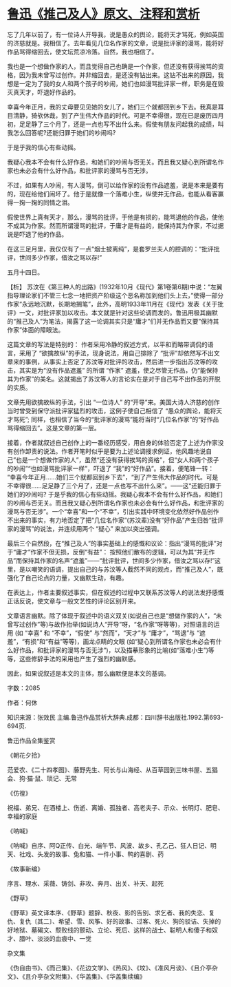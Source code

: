 # [鲁迅《推己及人》原文、注释和赏析](https://www.vrrw.net/wx/9723.html)

忘了几年以前了，有一位诗人开导我，说是愚众的舆论，能将天才骂死，例如英国的济慈就是。我相信了。去年看见几位名作家的文章，说是批评家的漫骂，能将好作品骂得缩回去，使文坛荒凉冷落。自然，我也相信了。

我也是一个想做作家的人，而且觉得自己也确是一个作家，但还没有获得挨骂的资格，因为我未曾写过创作。并非缩回去，是还没有钻出来。这钻不出来的原因，我想是一定为了我的女人和两个孩子的吵闹，她们也如漫骂批评家一样，职务是在毁灭真天才，吓退好作品的。

幸喜今年正月，我的丈母要见见她的女儿了，她们三个就都回到乡下去。我真是耳目清静，猗欤休哉，到了产生伟大作品的时代。可是不幸得很，现在已是废历四月初，足足静了三个月了，还是一点也写不出什么来。假使有朋友问起我的成绩，叫我怎么回答呢?还能归罪于她们的吵闹吗?

于是乎我的信心有些动摇。

我疑心我本不会有什么好作品，和她们的吵闹与否无关。而且我又疑心到所谓名作家也未必会有什么好作品，和批评家的漫骂与否无涉。

不过，如果有人吵闹，有人漫骂，倒可以给作家的没有作品遮羞，说是本来是要有的，现在给他们闹坏了。他于是就像一个落难小生，纵使并无作品，也能从看客赢得一掬一掬的同情之泪。

假使世界上真有天才，那么，漫骂的批评，于他是有损的，能骂退他的作品，使他不成其为作家。然而所谓漫骂的批评，于庸才是有益的，能保持其为作家，不过据说是吓退了他的作品。

在这三足月里，我仅仅有了一点“烟士披离纯”，是套罗兰夫人的腔调的：“批评批评，世间多少作家，借汝之骂以存!”

五月十四日。



【析】 苏汶在《第三种人的出路》(1932年10月《现代》第1卷第6期)中说：“左翼指导理论家们不管三七念一地把资产阶级这个恶名称加到他们头上去，”使得一部分作家“永远地沉默，长期地搁笔”，此外，高明1933年11月在《现代》发表《关于批评》一文，对批评家加以攻击。本文就是针对这些论调而发的。鲁迅用极其幽默的“推己及人”为笔法，揭露了这一论调其实只是“庸才”们并无作品而又要”保持其作家”体面的障眼法。

这篇文章的写法是特别的： 作者采用冷静的叙述方式，以平和而略带调侃的语言，采用了 “欲擒故纵”的手法，现身说法，用自己排除了 “批评”却依然写不出文章来的事例，从事实上否定了苏汶等对批评的攻击，然后进一步指出苏汶等的攻击，其实是为“没有作品遮羞” 的所谓 “作家” 遮羞，使之尽管无作品，仍“能保持其为作家”的美名。这就揭出了苏汶等人的言论实在是对于自己写不出作品的开脱的实质。

文章先用欲擒故纵的手法，引出 “一位诗人” 的“开导”来。美国大诗人济慈的创作当时曾受到保守派批评家猛烈的攻击，这例子使自己相信了 “愚众的舆论，能将天才骂死”; 同样，也相信了当今的“批评家的漫骂”能将当时“几位名作家”的“好作品骂得缩回去”。这是文章的第一层。

接着，作者就叙述自己创作上的一番经历感受，用自身的体验否定了上述为作家没有创作卸责的说法。作者开笔时似乎是要为上述论调搜求例证，他风趣地说自己”也是一个想做作家的人”，虽然“还没有获得挨骂的资格”，但“女人和两个孩子的吵闹”“也如漫骂批评家一样”，吓退了 “我”的“好作品”。接着，便笔锋一转： “幸喜今年正月……她们三个就都回到乡下去”，“到了产生伟大作品的时代。可是不幸得很……足足静了三个月了，还是一点也写不出什么来”。——这“还能归罪于她们的吵闹吗? 于是乎我的信心有些动摇。我疑心我本不会有什么好作品，和她们的吵闹与否无关。而且我又疑心到所谓名作家也未必会有什么好作品，和批评家的漫骂与否无涉”。一个“幸喜”和一个“不幸”，引出实践中环境变化依然好作品创作不出来的事实，有力地否定了把“几位名作家”(苏汶辈)没有“好作品”产生归咎“批评家的漫骂”的说法，并连续用两个 “疑心” 来加以突出强调。

最后三个自然段，在“推己及人”的事实基础上的感慨和议论：指出“漫骂的批评”对于“庸才”作家不但无损，反倒“有益”： 按照他们散布的逻辑，可以为其“并无作品”而保持其作家的名声“遮羞”——“批评批评，世间多少作家，借汝之骂以存!”这里，是以嘲笑的语调，提出自己的与苏汶等人截然不同的观点，而“推己及人”，既强化了自己论点的力量，又幽默生动，有趣。

在表达上，作者主要叙述事实，但在叙述的过程中又联系苏汶等人的说法发抒感慨正话反说，使文章与一般文艺性的评论区别开来。

文章语言幽默。除了体现于叙述中的语义双关(如说自己也是“想做作家的人”，“未曾写过创作”等)与故作抬举(如说诗人“开导”呀，“名作家”呀等等)，对照语言的运用 (如 “幸喜” 和 “不幸”，“假使” 与“然而”，“天才”与 “庸才”，“骂退”与 “遮羞”，“有损”和“有益”等等)，画龙点睛的文眼 (如“疑心到所谓名作家也未必会有什么好作品，和批评家的漫骂与否无涉”)，以及描摹形象的比喻(如“落难小生”)等等，这些修辞手法的采用也产生了强烈的幽默感。

因此，如果说叙述是本文的主体，那么幽默便是本文的基调。

字数：2085

作者：何休

知识来源：张效民 主编.鲁迅作品赏析大辞典.成都：四川辞书出版社.1992.第693-694页.

鲁迅作品全集鉴赏

《朝花夕拾》

范爱农、《二十四孝图》、藤野先生、阿长与山海经、从百草园到三味书屋、五猖会、狗·猫·鼠、琐记、无常

《仿徨》

祝福、弟兄、在酒楼上、伤逝、离婚、孤独者、高老夫子、示众、长明灯、肥皂、幸福的家庭

《呐喊》

《呐喊》自序、阿Q正传、白光、端午节、风波、故乡、孔乙己、狂人日记、明天、社戏、头发的故事、兔和猫、一件小事、鸭的喜剧、药

《故事新编》

序言、理水、采薇、铸剑、非攻、奔月、出关、补天、起死

《野草》

《野草》英文译本序、《野草》题辞、秋夜、影的告别、求乞者、我的失恋、复仇、复仇〔其二〕、希望、雪、风筝、好的故事、过客、死火、狗的驳诘、失掉的好地狱、墓碣文、颓败线的颤动、立论、死后、这样的战士、聪明人和傻子和奴才、腊叶、淡淡的血痕中、一觉

杂文集

《伪自由书》、《而己集》、《花边文学》、《热风》、《坟》、《准风月谈》、《且介亭杂文》、《且介亭杂文附集》、《华盖集》、《华盖集续编》

